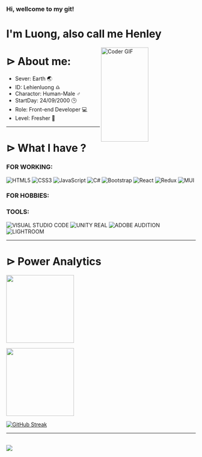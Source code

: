 

### Hi, wellcome to my git!

<h1 align="left">I'm Luong, also call me Henley</h1>


<img align="right" alt="Coder GIF" height=250 width=50% src="https://media1.giphy.com/media/RbDKaczqWovIugyJmW/200.gif" />

### <h1 align="left"> ⊳ About me: </h1>

- Sever: Earth 🌏
- ID: Lehienluong ♎
- Charactor: Human-Male ♂
- StartDay: 24/09/2000 🕒
- Role: Front-end Developer 💻
- Level: Fresher 🦾



<hr>

<h1 align="left">⊳ What I have ?</h1>


### FOR WORKING: 
![HTML5](https://img.shields.io/badge/html5-%23E34F26.svg?style=for-the-badge&logo=html5&logoColor=white)
![CSS3](https://img.shields.io/badge/css3-%231572B6.svg?style=for-the-badge&logo=css3&logoColor=white)
![JavaScript](https://img.shields.io/badge/javascript-%23F7DF1E.svg?style=for-the-badge&logo=javascript&logoColor=white)
![C#](https://img.shields.io/badge/c%23-%23239120.svg?style=for-the-badge&logo=c-sharp&logoColor=white)
![Bootstrap](https://img.shields.io/badge/bootstrap-%23563D7C.svg?style=for-the-badge&logo=bootstrap&logoColor=white)
![React](https://img.shields.io/badge/react-%2338B2AC.svg?style=for-the-badge&logo=react&logoColor=white)
![Redux](https://img.shields.io/badge/redux-%23764ABC.svg?style=for-the-badge&logo=redux&logoColor=white)
![MUI](https://img.shields.io/badge/mui-%23007FFF.svg?style=for-the-badge&logo=mui&logoColor=white)

### FOR HOBBIES:

### TOOLS:
![VISUAL STUDIO CODE](https://img.shields.io/badge/Visual%20Studio%20Code-%23007ACC.svg?style=for-the-badge&logo=visual-studio-code&logoColor=white)
![UNITY REAL](https://img.shields.io/badge/unity-0078d7.svg?style=for-the-badge&logo=unity&logoColor=white)
![ADOBE AUDITION](https://img.shields.io/badge/ADOBE%20AUDITION-%239999FF.svg?style=for-the-badge&logo=adobe-audition&logoColor=white)
![LIGHTROOM](https://img.shields.io/badge/Lightroom-%2331A8FF.svg?style=for-the-badge&logo=adobe-lightroom&logoColor=white)


<hr/>
<h1 align="left">
⊳ Power Analytics</h1>



<p>
<a href="https://github.com/luongic">
  <img height="180em" src="https://github-readme-stats-eight-theta.vercel.app/api?username=luongic&show_icons=true&theme=midnight-purple&include_all_commits=true&count_private=true"/>
</a>
</p>

<p>
<a href="https://github.com/luongic">
  <img height="180em" src="https://github-readme-stats-eight-theta.vercel.app/api/top-langs/?username=luongic&layout=compact&langs_count=15&theme=midnight-purple"/>
</a>
</p>

[![GitHub Streak](https://github-readme-streak-stats.herokuapp.com?user=luongic&theme=highcontrast&hide_border=true&date_format=j%2Fn%5B%2FY%5D&background=000000&sideLabels=7F3ACE&ring=7F3ACE&fire=178600&currStreakLabel=178600&dates=FFFFFF&currStreakNum=FFFFFF&stroke=178600&sideNums=178600)](https://git.io/streak-stats)
<hr />
<br>
<img src="https://komarev.com/ghpvc/?username=luongic&color=blueviolet">



